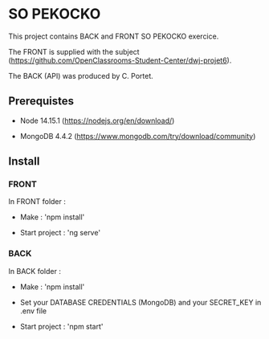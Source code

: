 # SO PEKOCKO

This project contains BACK and FRONT SO PEKOCKO exercice.

The FRONT is supplied with the subject (https://github.com/OpenClassrooms-Student-Center/dwj-projet6).

The BACK (API) was produced by C. Portet.

## Prerequistes

* Node 14.15.1 (https://nodejs.org/en/download/)

* MongoDB 4.4.2 (https://www.mongodb.com/try/download/community)

## Install

### FRONT

In FRONT folder :

* Make : 'npm install'

* Start project : 'ng serve'

### BACK

In BACK folder :

* Make : 'npm install'

* Set your DATABASE CREDENTIALS (MongoDB) and your SECRET_KEY in .env file

* Start project : 'npm start'
